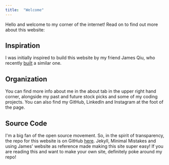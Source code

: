 ```yaml
---
title:  "Welcome"
--- 
```


Hello and welcome to my corner of the internet! Read on to find out more about this website:

## Inspiration

I was initially inspired to build this website by my friend James Qiu, who recently [built][james] a similar one. 

## Organization

You can find more info about me in the about tab in the upper right hand corner, alongside my past and future stock picks and some of my coding projects. You can also find my GitHub, LinkedIn and Instagram at the foot of the page.

## Source Code

I'm a big fan of the open source movement. So, in the spirit of transparency, the repo for this website is on GitHub [here][website]. Jekyll, Minimal Mistakes and using James' website as reference made making this site super easy! If you are reading this and want to make your own site, definitely poke around my repo!

[james]: https://qiujames.github.io/
[website]: https://github.com/AriWebb/ariwebb.github.io